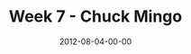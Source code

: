 ---
layout: message
category: message
series: "The Good Life"
title: "Week 7 - Chuck Mingo"
date: 2012-08-04-00-00
message_id: 740
audio: "http://s3.amazonaws.com/crossroads-media/messages/audio/goodlife_07.mp3"
audio-duration: "41:42"
program: "http://s3.amazonaws.com/crossroads-media/documents/08_04-05_12Program.pdf"
description: "Chuck Mingo talks about how the good life can happen, even in the
midst of suffering."
video: "http://s3.amazonaws.com/crossroads-media/messages/video/goodlife_07.mp4"
video-duration: "41:47"
video-image: "http://s3.amazonaws.com/crossroads-media/images/goodlife_07_still.jpg"
tag: 
 - suffering
 - mingo
 - good-life
 - program
explicit: false
---